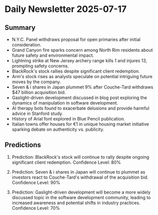 # Daily Newsletter 2025-07-17

## Summary

- N.Y.C. Panel withdraws proposal for open primaries after initial consideration.
- Grand Canyon fire sparks concern among North Rim residents about future safety and environmental impact.
- Lightning strike at New Jersey archery range kills 1 and injures 13, prompting safety concerns.
- BlackRock's stock rallies despite significant client redemption.
- Arm's stock rises as analysts speculate on potential intriguing future moves by the company.
- Seven & i shares in Japan plummet 9% after Couche-Tard withdraws $47 billion acquisition bid.
- Gaslight-driven development discussed in blog post exploring the dynamics of manipulation in software development.
- AI therapy bots found to exacerbate delusions and provide harmful advice in Stanford study.
- History of Arial font explored in Blue Pencil publication.
- Italian towns offer houses for €1 in unique housing market initiative sparking debate on authenticity vs. publicity.

## Predictions

1. Prediction: BlackRock's stock will continue to rally despite ongoing significant client redemption.
   Confidence Level: 80%

2. Prediction: Seven & i shares in Japan will continue to plummet as investors react to Couche-Tard's withdrawal of the acquisition bid.
   Confidence Level: 90%

3. Prediction: Gaslight-driven development will become a more widely discussed topic in the software development community, leading to increased awareness and potential shifts in industry practices.
   Confidence Level: 70%
